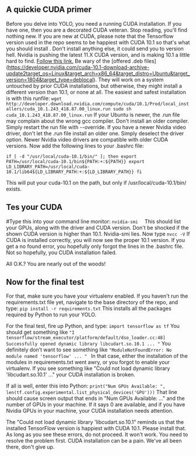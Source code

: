 ## A quickie CUDA primer

Before you delve into YOLO, you need a running CUDA installation. If you have one, then you are a decorated CUDA veteran. Stop reading, you'll find nothing new.
If you are new at CUDA, please note that the Tensorflow version used in the repo seems to be happiest with CUDA 10.1 so that's what you should install . Don't install anything else, it could send you to version hell. Nvidia is pushing the latest 11.X CUDA version, and is making 10.1 a little hard to find. [Follow this link.](https://developer.nvidia.com/cuda-10.1-download-archive-update2)
Be wary of the [offered .deb files] (https://developer.nvidia.com/cuda-10.1-download-archive-update2target_os=Linux&target_arch=x86_64&target_distro=Ubuntu&target_version=1804&target_type=deblocal). They will work on a system untouched by prior CUDA installations, but otherwise, they might install a different version than 10.1, or none at all. The easiest and safest installation is with this runfile:
`
wget http://developer.download.nvidia.com/compute/cuda/10.1/Prod/local_installers/cuda_10.1.243_418.87.00_linux.run
sudo sh cuda_10.1.243_418.87.00_linux.run
`
If your Ubuntu is newer, the .run file may complain about the wrong gcc compiler. Don't install an older compiler. Simply restart the run file with --override. If you have a newer Nvidia video driver, don't let the .run file install an older one. Simply deselect the driver option. Newer Nvidia video drivers are compatible with older CUDA versions.
Now add the following lines to your .bashrc file:

`
if [ -d "/usr/local/cuda-10.1/bin/" ]; then
  export PATH=/usr/local/cuda-10.1/bin${PATH:+:${PATH}}
  export LD_LIBRARY_PATH=/usr/local/cuda-10.1/lib64${LD_LIBRARY_PATH:+:${LD_LIBRARY_PATH}}
fi
`

This will put your cuda-10.1 on the path, but only if /usr/local/cuda-10.1/bin/ exists.

## Tes your CUDA

#Type this into your command line monitor:
`
nvidia-smi  
`
This should list your GPUs, along with the driver and CUDA version. Don't be shocked if the shown CUDA version is higher than 10.1. Nvidia-smi lies.
Now type
`
nvcc -V
`
If CUDA is installed correctly, you will now see the proper 10.1 version. If you get a no found error, you hopefully only forgot the lines in the .bashrc file. Not so hopefully, you CUDA installation failed.

All O.K.? You are nearly out of the woods! 

## Now for the final test

For that, make sure you have your virtualenv enabled. If you haven't run the requirements.txt file yet, navigate to the base directory of the repo, and type:
`
pip install -r requirements.txt
`
This installs all the packages required by Python to run your YOLO.

For the final test, fire up Python, and type:
`
import tensorflow as tf
`
You should get something like 
`
"I tensorflow/stream_executor/platform/default/dso_loader.cc:48] Successfully opened dynamic library libcudart.so.10.1 ... "
`
You definitely don’t want to see something like 
`
"ModuleNotFoundError: No module named 'tensorflow' ... " 
`
In that case, either the installation of the modules in requirements.txt went awry, or you forgot to enable your virtualenv. 
If you see something like "Could not load dynamic library 'libcudart.so.10.1' ..." your CUDA installation is broken. 

If all is well, enter this into Python:
`
print("Num GPUs Available: ", len(tf.config.experimental.list_physical_devices('GPU')))
`
That line should cause screen output that ends in "Num GPUs Available: ..." and the number of GPUs in your machine. If it says 0 are available, and if you have Nvidia GPUs in your machine, your CUDA installation needs attention.

The "Could not load dynamic library 'libcudart.so.10.1" reminds us that the installed TensorFlow version is happiest with CUDA 10.1. Please install that. 
As long as you see these errors, do not proceed. It won't work. You need to resolve the problem first. CUDA installation can be a pain. We've all been there, don't give up.
